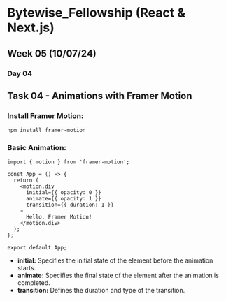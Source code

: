 # Bytewise_Fellowship (React & Next.js)
## Week 05 (10/07/24)

### Day 04
## Task 04 - Animations with Framer Motion

### Install Framer Motion:
`npm install framer-motion`

### Basic Animation:
```
import { motion } from 'framer-motion';

const App = () => {
  return (
    <motion.div
      initial={{ opacity: 0 }}
      animate={{ opacity: 1 }}
      transition={{ duration: 1 }}
    >
      Hello, Framer Motion!
    </motion.div>
  );
};

export default App;
```

- <b>initial:</b> Specifies the initial state of the element before the animation starts.
- <b>animate:</b> Specifies the final state of the element after the animation is completed.
- <b>transition:</b> Defines the duration and type of the transition.
